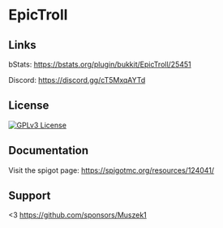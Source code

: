 # EpicTroll


## Links

bStats: https://bstats.org/plugin/bukkit/EpicTroll/25451

Discord: https://discord.gg/cT5MxqAYTd



## License

[![GPLv3 License](https://img.shields.io/badge/License-GPL%20v3-yellow.svg)](https://opensource.org/licenses/)



## Documentation

Visit the spigot page: https://spigotmc.org/resources/124041/



## Support

<3 https://github.com/sponsors/Muszek1
